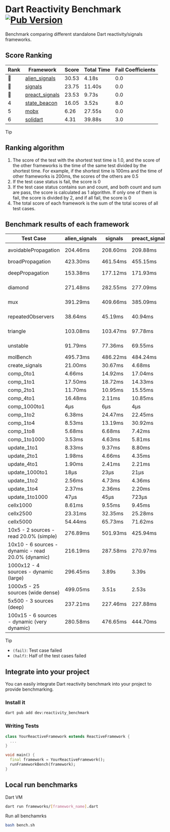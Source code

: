 # Dart Reactivity Benchmark [![Pub Version](https://img.shields.io/pub/v/reactivity_benchmark)](https://pub.dev/packages/reactivity_benchmark)

Benchmark comparing different standalone Dart reactivity/signals frameworks.

## Score Ranking

<!-- Rank Table -->
| Rank | Framework | Score | Total Time | Fail Coefficients |
|---|---|---|---|---|
| 🥇 | [alien_signals](https://pub.dev/packages/alien_signals) | 30.53 | 4.18s | 0.0 |
| 🥈 | [signals](https://pub.dev/packages/signals) | 23.75 | 11.40s | 0.0 |
| 🥉 | [preact_signals](https://pub.dev/packages/preact_signals) | 23.53 | 9.73s | 0.0 |
| 4 | [state_beacon](https://pub.dev/packages/state_beacon) | 16.05 | 3.52s | 8.0 |
| 5 | [mobx](https://pub.dev/packages/mobx) | 6.26 | 27.55s | 0.0 |
| 6 | [solidart](https://pub.dev/packages/solidart) | 4.31 | 39.88s | 3.0 |
<!-- Rank Table End -->

> [!TIP]
> ## Ranking algorithm
>
> 1. The score of the test with the shortest test time is 1.0, and the score of the other frameworks is the time of the same test divided by the shortest time. For example, if the shortest time is 100ms and the time of other frameworks is 200ms, the scores of the others are 0.5
> 2. If the test case status is fail, the score is 0
> 3. If the test case status contains sun and count, and both count and sum are pass, the score is calculated as 1 algorithm. If only one of them is fail, the score is divided by 2, and if all fail, the score is 0
> 4. The total score of each framework is the sum of the total scores of all test cases.

## Benchmark results of each framework

<!-- Benchmark Table -->
| Test Case | alien_signals | signals | preact_signals | solidart | state_beacon | mobx |
|---|---|---|---|---|---|---|
| avoidablePropagation | 204.46ms | 208.60ms | 209.88ms | 2.23s | 154.59ms (fail) | 2.33s |
| broadPropagation | 423.30ms | 461.54ms | 455.15ms | 5.57s | 6.58ms (fail) | 4.36s |
| deepPropagation | 153.38ms | 177.12ms | 171.93ms | 2.05s | 143.14ms (fail) | 1.56s |
| diamond | 271.48ms | 282.55ms | 277.09ms | 3.48s | 192.17ms (fail) | 2.47s |
| mux | 391.29ms | 409.66ms | 385.09ms | 2.06s | 191.58ms (fail) | 1.81s |
| repeatedObservers | 38.64ms | 45.19ms | 40.94ms | 214.83ms | 53.68ms (fail) | 235.55ms |
| triangle | 103.08ms | 103.47ms | 97.78ms | 1.14s | 88.70ms (fail) | 774.42ms |
| unstable | 91.79ms | 77.36ms | 69.55ms | 348.60ms | 334.85ms (fail) | 357.94ms |
| molBench | 495.73ms | 486.22ms | 484.24ms | 1.75s | 860μs | 586.42ms |
| create_signals | 21.00ms | 30.67ms | 4.68ms | 93.22ms | 72.80ms | 73.40ms |
| comp_0to1 | 4.66ms | 14.92ms | 17.04ms | 35.48ms | 50.61ms | 16.68ms |
| comp_1to1 | 17.50ms | 18.72ms | 14.33ms | 45.62ms | 53.99ms | 44.33ms |
| comp_2to1 | 11.70ms | 10.95ms | 15.55ms | 22.57ms | 34.14ms | 26.44ms |
| comp_4to1 | 16.48ms | 2.11ms | 10.85ms | 15.63ms | 17.91ms | 14.05ms |
| comp_1000to1 | 4μs | 6μs | 4μs | 2.29ms | 44μs | 15μs |
| comp_1to2 | 6.38ms | 24.47ms | 22.45ms | 35.46ms | 46.97ms | 36.05ms |
| comp_1to4 | 8.53ms | 13.19ms | 30.92ms | 31.29ms | 43.76ms | 31.07ms |
| comp_1to8 | 5.68ms | 6.68ms | 7.42ms | 28.48ms | 43.91ms | 20.89ms |
| comp_1to1000 | 3.53ms | 4.63ms | 5.81ms | 23.20ms | 40.18ms | 18.39ms |
| update_1to1 | 8.33ms | 9.37ms | 8.80ms | 43.52ms | 8.94ms | 27.77ms |
| update_2to1 | 1.98ms | 4.66ms | 4.35ms | 21.78ms | 2.92ms | 13.86ms |
| update_4to1 | 1.90ms | 2.41ms | 2.21ms | 10.79ms | 2.41ms | 6.97ms |
| update_1000to1 | 18μs | 23μs | 21μs | 116μs | 14μs | 70μs |
| update_1to2 | 2.56ms | 4.73ms | 4.36ms | 21.78ms | 5.72ms | 14.37ms |
| update_1to4 | 2.37ms | 2.36ms | 2.20ms | 10.93ms | 1.46ms | 6.91ms |
| update_1to1000 | 47μs | 45μs | 723μs | 261μs | 400μs | 167μs |
| cellx1000 | 8.61ms | 9.55ms | 9.45ms | 164.04ms | 5.40ms | 80.94ms |
| cellx2500 | 23.31ms | 32.35ms | 25.28ms | 502.20ms | 22.11ms | 231.31ms |
| cellx5000 | 54.44ms | 65.73ms | 71.62ms | 1.10s | 67.89ms | 570.38ms |
| 10x5 - 2 sources - read 20.0% (simple) | 276.89ms | 501.93ms | 425.94ms | 2.66s (half) | 252.72ms | 2.02s |
| 10x10 - 6 sources - dynamic - read 20.0% (dynamic) | 216.19ms | 287.58ms | 270.97ms | 2.39s (half) | 210.18ms | 1.53s |
| 1000x12 - 4 sources - dynamic (large) | 296.45ms | 3.89s | 3.39s | 4.07s (half) | 343.09ms | 1.81s |
| 1000x5 - 25 sources (wide dense) | 499.05ms | 3.51s | 2.53s | 4.95s (half) | 524.90ms | 3.60s |
| 5x500 - 3 sources (deep) | 237.21ms | 227.46ms | 227.88ms | 1.99s (half) | 234.13ms | 1.14s |
| 100x15 - 6 sources - dynamic (very dynamic) | 280.58ms | 476.65ms | 444.70ms | 2.76s (half) | 268.49ms | 1.72s |
<!-- Benchmark Table End -->

> [!TIP]
> - `(fail)`: Test case failed
> - `(half)`: Half of the test cases failed

## Integrate into your project

You can easily integrate Dart reactivity benchmark into your project to provide benchmarking.

### Install it

```bash
dart pub add dev:reactivity_benchmark
```

### Writing Tests

```dart
class YourReactiveFramework extends ReactiveFramework {
  ...
}

void main() {
  final framework = YourReactiveFramework();
  runFrameworkBench(framework);
}
```

## Local run benchmarks

Dart VM
```bash
dart run frameworks/[framework_name].dart
```

Run all benchamrks
```bash
bash bench.sh
```
